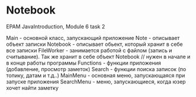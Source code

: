 # Notebook
 EPAM JavaIntroduction, Module 6 task 2
 
 Main - основной класс, запускающий приложение
 Note - описывает объект записки
 Notebook - описывает обьект, который хранит в себе все записки
 FileWorker - занимается работой с файлом (запись и считывание). Так же хранит в себе объект Notebook
   // нужен в начале и в конце работы программы
 Functions - функции приложения (добавление, просмотр заметок)
 Search - функции поиска записок (по топику, датам и т.д..)
 MainMenu - основная меню, запускающаяся при запуске приложения
 SearchMenu - меню, запускающиеся, когда юзер хочет найти заметку 
